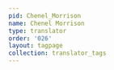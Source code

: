 ```yaml
---
pid: Chenel_Morrison
name: Chenel Morrison
type: translator
order: '026'
layout: tagpage
collection: translator_tags
---
```

